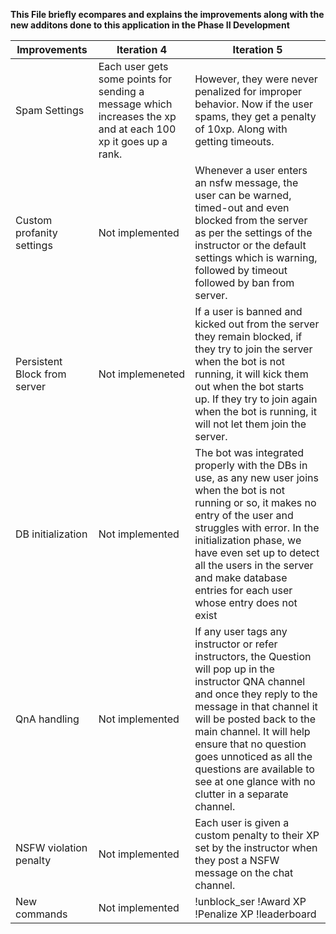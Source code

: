 **This File briefly ecompares and explains the improvements along with the new additons done to this application in the Phase II Development**

|  Improvements | Iteration 4   | Iteration 5  |
| ------------ | ------------ | ------------ |
| Spam Settings | Each user gets some points for sending a message which increases the xp and at each 100 xp it goes up a rank. | However, they were never penalized for improper behavior. Now if the user spams, they get a penalty of 10xp. Along with getting timeouts.|
| Custom profanity settings | Not implemented | Whenever a user enters an nsfw message, the user can be warned, timed-out and even blocked from the server as per the settings of the instructor or the default settings which is warning, followed by timeout followed by ban from server.|
| Persistent Block from server | Not implemeneted | If a user is banned and kicked out from the server they remain blocked, if they try to join the server when the bot is not running, it will kick them out when the bot starts up. If they try to join again when the bot is running, it will not let them join the server.|
| DB initialization |Not implemented  | The bot was integrated properly with the DBs in use, as any new user joins when the bot is not running or so, it makes no entry of the user and struggles with error. In the initialization phase, we have even set up to detect all the users in the server and make database entries for each user whose entry does not exist |
| QnA handling | Not implemented | If any user tags any instructor or refer instructors, the Question will pop up in the instructor QNA channel and once they reply to the message in that channel it will be posted back to the main channel. It will help ensure that no question goes unnoticed as all the questions are available to see at one glance with no clutter in a separate channel.|
| NSFW violation penalty | Not implemented | Each user is given a custom penalty to their XP set by the instructor when they post a NSFW message on the chat channel.|
| New commands | Not implemented | !unblock_ser !Award XP !Penalize XP !leaderboard |  

